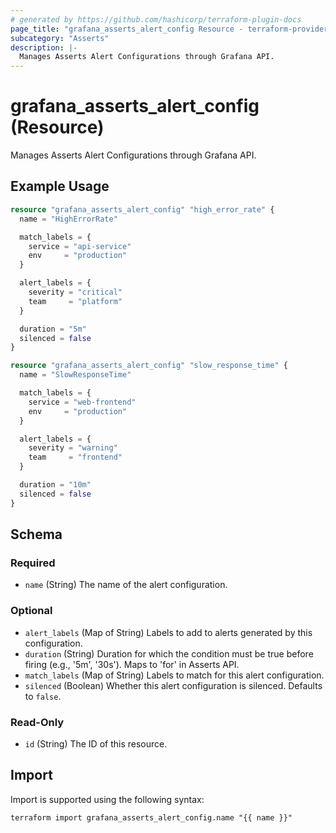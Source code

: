 ```yaml
---
# generated by https://github.com/hashicorp/terraform-plugin-docs
page_title: "grafana_asserts_alert_config Resource - terraform-provider-grafana"
subcategory: "Asserts"
description: |-
  Manages Asserts Alert Configurations through Grafana API.
---
```


# grafana_asserts_alert_config (Resource)

Manages Asserts Alert Configurations through Grafana API.

## Example Usage

```terraform
resource "grafana_asserts_alert_config" "high_error_rate" {
  name = "HighErrorRate"

  match_labels = {
    service = "api-service"
    env     = "production"
  }

  alert_labels = {
    severity = "critical"
    team     = "platform"
  }

  duration = "5m"
  silenced = false
}

resource "grafana_asserts_alert_config" "slow_response_time" {
  name = "SlowResponseTime"

  match_labels = {
    service = "web-frontend"
    env     = "production"
  }

  alert_labels = {
    severity = "warning"
    team     = "frontend"
  }

  duration = "10m"
  silenced = false
}
```

<!-- schema generated by tfplugindocs -->
## Schema

### Required

- `name` (String) The name of the alert configuration.

### Optional

- `alert_labels` (Map of String) Labels to add to alerts generated by this configuration.
- `duration` (String) Duration for which the condition must be true before firing (e.g., '5m', '30s'). Maps to 'for' in Asserts API.
- `match_labels` (Map of String) Labels to match for this alert configuration.
- `silenced` (Boolean) Whether this alert configuration is silenced. Defaults to `false`.

### Read-Only

- `id` (String) The ID of this resource.

## Import

Import is supported using the following syntax:

```shell
terraform import grafana_asserts_alert_config.name "{{ name }}"
```
